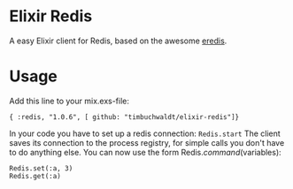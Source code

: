 # Elixir Redis

A easy Elixir client for Redis, based on the awesome [eredis](https://github.com/wooga/eredis).

# Usage

Add this line to your mix.exs-file:


    { :redis, "1.0.6", [ github: "timbuchwaldt/elixir-redis"]}

In your code you have to set up a redis connection: ```Redis.start```
The client saves its connection to the process registry, for simple calls you don't have to do anything else. You can now use the form Redis.$command($variables):


    Redis.set(:a, 3)
    Redis.get(:a)
